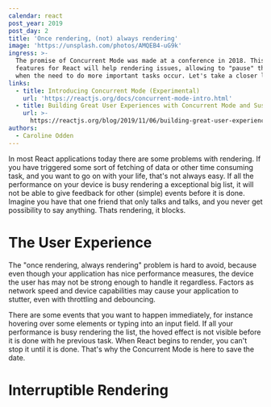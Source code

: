```yaml
---
calendar: react
post_year: 2019
post_day: 2
title: 'Once rendering, (not) always rendering'
image: 'https://unsplash.com/photos/AMQEB4-uG9k'
ingress: >-
  The promise of Concurrent Mode was made at a conference in 2018. This new
  features for React will help rendering issues, allowing to "pause" the render
  when the need to do more important tasks occur. Let's take a closer look!
links:
  - title: Introducing Concurrent Mode (Experimental)
    url: 'https://reactjs.org/docs/concurrent-mode-intro.html'
  - title: Building Great User Experiences with Concurrent Mode and Suspense
    url: >-
      https://reactjs.org/blog/2019/11/06/building-great-user-experiences-with-concurrent-mode-and-suspense.html
authors:
  - Caroline Odden
---
```

In most React applications today there are some problems with rendering. If you have triggered some sort of fetching of data or other time consuming task, and you want to go on with your life, that's not always easy. If all the performance on your device is busy rendering a exceptional big list, it will not be able to give feedback for other (simple) events before it is done. Imagine you have that one friend that only talks and talks, and you never get possibility to say anything. Thats rendering, it blocks.

# The User Experience

The "once rendering, always rendering" problem is hard to avoid, because even though your application has nice performance measures, the device the user has may not be strong enough to handle it regardless. Factors as network speed and device capabilities may cause your application to stutter, even with throttling and debouncing.

There are some events that you want to happen immediately, for instance hovering over some elements or typing into an input field. If all your performance is busy rendering the list, the hoved effect is not visible before it is done with he previous task. When React begins to render, you can't stop it until it is done. That's why the Concurrent Mode is here to save the date.

# Interruptible Rendering
